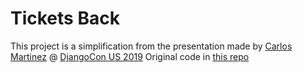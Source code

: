 # Tickets Back

This project is a simplification from the presentation made by [Carlos Martinez](https://github.com/CarlosMart626)
@ [DjangoCon US 2019](https://2019.djangocon.us/) Original code in [this repo](https://github.com/CarlosMart626/djangocon-2019)
